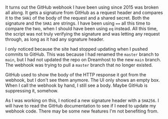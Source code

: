 It turns out the GitHub webhook I have been using since 2015 was broken all
along.  It gets a signature from GitHub as a request header and compares it to
the `SHA1` of the body of the request and a shared secret.  Both the signature
and the `SHA1` are strings.  I have been using `==` all this time to compare the
two, when I should have been using `eq` instead.  All this time, the script was
not truly verifying the signature and was letting any request through, as long
as it had any signature header.

I only noticed because the site had stopped updating when I pushed commits to
GitHub.  This was because I had renamed the `master` branch to `main`, but I had
not updated the repo on Dreamhost to the new `main` branch.  The webhook was
trying to pull a `master` branch that no longer existed.

GitHub used to show the body of the HTTP response it got from the webhook, but I
don't see them anymore.  The UI only shows an empty box.  When I call the
webhook by hand, I still see a body.  Maybe GitHub is suppressing it, somehow.

As I was working on this, I noticed a new signature header with a `SHA256`.  I
will have to read the GitHub documentation to see if I need to update my webhook
code.  There may be some new features I'm not benefiting from.
